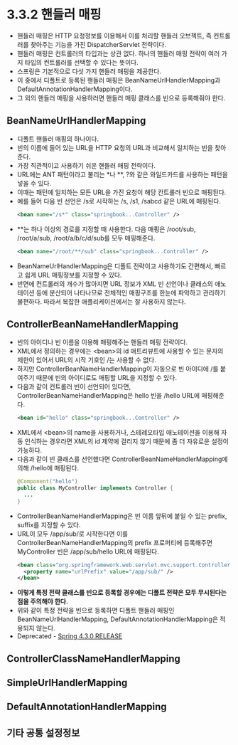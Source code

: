 # 3.3.2 핸들러 매핑
- 핸들러 매핑은 HTTP 요청정보를 이용해서 이를 처리할 핸들러 오브젝트, 즉 컨트롤러를 찾아주는 기능을 가진 DispatcherServlet 전략이다.
- 핸들러 매핑은 컨트롤러의 타입과는 상관 없다. 하나의 핸들러 매핑 전략이 여러 가지 타입의 컨트롤러를 선택할 수 있다는 뜻이다.
- 스프링은 기본적으로 다섯 가지 핸들러 매핑을 제공한다.
- 이 중에서 디폴트로 등록된 핸들러 매핑은 BeanNameUrlHandlerMapping과 DefaultAnnotationHandlerMapping이다.
- 그 외의 핸들러 매핑을 사용하러면 핸들러 매핑 클래스를 빈으로 등록해줘야 한다.

## BeanNameUrlHandlerMapping
- 디폴트 핸들러 매핑의 하나이다.
- 빈의 이름에 들어 있는 URL을 HTTP 요청의 URL과 비교해서 일치하는 빈을 찾아준다.
- 가장 직관적이고 사용하기 쉬운 핸들러 매핑 전략이다.
- URL에는 ANT 패턴이라고 불리는 *나 **, ?와 같은 와일드카드를 사용하는 패턴을 넣을 수 있다.
- 이때는 패턴에 일치하는 모든 URL을 가진 요청이 해당 칸트롤러 빈으로 매핑된다.
- 예를 들어 다음 빈 선언은 /s로 시작하는 /s, /s1, /sabcd 같은 URL에 매핑된다.
  ```xml
  <bean name="/s*" class="springbook...Controller" />
  ```
- **는 하나 이상의 경로를 지정할 때 사용한다. 다음 매핑은 /root/sub, /root/a/sub, /root/a/b/c/d/sub를 모두 매핑해준다.
  ```xml
  <bean name="/root/**/sub" class="springbook...Controller" />  
  ```
- BeanNameUrlHandlerMapping은 디폴트 전략이고 사용하기도 간편해서, 빠르고 쉽게 URL 매핑정보를 지정할 수 있다.
- 반면에 컨트롤러의 개수가 많아지면 URL 정보가 XML 빈 선언이나 클래스의 애노테이션 등에 분산되어 나타나므로 전체적인 매핑구조를
  한눈에 파악하고 관리하기 불편하다. 따라서 복잡한 애플리케이션에서는 잘 사용하지 않는다.

## ControllerBeanNameHandlerMapping
- 빈의 아이디나 빈 이름을 이용해 매핑해주는 핸들러 매핑 전략이다.
- XML에서 정의하는 경우에는 \<bean>의 id 애트리뷰트에 사용할 수 있는 문자의 제한이 있어서 URL의 시작 기호인 /는 사용할 수 없다.
- 하지만 ControllerBeanNameHandlerMapping이 자동으로 빈 아이디에 /를 붙여주기 때문에 빈의 아이디로도 매핑할 URL을 지정할 수 있다.
- 다음과 같이 컨트롤러 빈이 선언되어 있다면, ControllerBeanNameHandlerMapping은 hello 빈을 /hello URL에 매핑해준다.
  ```xml
  <bean id="hello" class="springbook...Controller" />
  ```
- XML에서 \<bean>의 name을 사용하거나, 스테레오타입 애노테이션을 이용해 자동 인식하는 경우라면 XML의 id 제약에 걸리지 않기 때문에 좀 더 자유로운 설정이 가능하다.
- 다음과 같이 빈 클래스를 선언했다면 ControllerBeanNameHandlerMapping에 의해 /hello에 매핑된다.
  ```java
  @Component("hello")
  public class MyController implements Controller {
    ...
  }
  ```
- ControllerBeanNameHandlerMapping은 빈 이름 앞뒤에 붙일 수 있는 prefix, suffix를 지정할 수 있다.
- URL이 모두 /app/sub/로 시작한다면 이를 ControllerBeanNameHandlerMapping의 prefix 프로퍼티에 등록해주면 MyController 빈은 /app/sub/hello URL에 매핑된다.
  ```xml
  <bean class="org.springframework.web.servlet.mvc.support.ControllerBeanNameHandlerMapping">
    <property name="urlPrefix" value="/app/sub/" />
  </bean>
  ```
- **이렇게 특정 전략 클래스를 빈으로 등록할 경우에는 디폴트 전략은 모두 무시된다는 점을 주의해야 한다.**
- 위와 같이 특정 전략을 빈으로 등록하면 디폴트 핸들러 매핑인 BeanNameUrlHandlerMapping, DefaultAnnotationHandlerMapping은 적용되지 않는다.
- Deprecated - [Spring 4.3.0.RELEASE](https://docs.spring.io/spring-framework/docs/4.3.0.RELEASE/javadoc-api/)

## ControllerClassNameHandlerMapping
## SimpleUrlHandlerMapping
## DefaultAnnotationHandlerMapping
## 기타 공통 설정정보